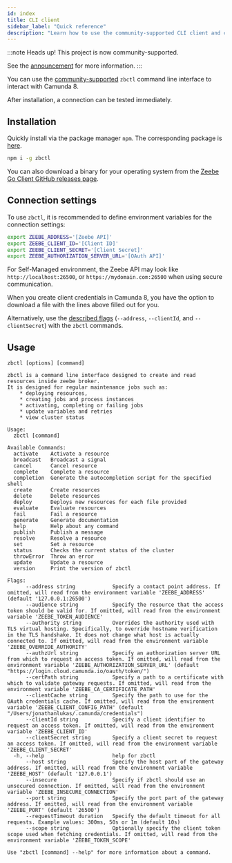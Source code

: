 ```yaml
---
id: index
title: CLI client
sidebar_label: "Quick reference"
description: "Learn how to use the community-supported CLI client and command line interface `zbctl` to interact with Camunda 8 and test a connection."
---
```


:::note Heads up!
This project is now community-supported.

See the [announcement](reference/announcements.md#deprecation-zeebe-go-client--cli-client-zbctl) for more information.
:::

You can use the [community-supported](https://github.com/camunda-community-hub) `zbctl` command line interface to interact with Camunda 8.

After installation, a connection can be tested immediately.

## Installation

Quickly install via the package manager `npm`. The corresponding package is [here](https://www.npmjs.com/package/zbctl).

```bash
npm i -g zbctl
```

You can also download a binary for your operating system from the [Zeebe Go Client GitHub releases page](https://github.com/camunda-community-hub/zeebe-client-go/releases).

## Connection settings

To use `zbctl`, it is recommended to define environment variables for the connection settings:

```bash
export ZEEBE_ADDRESS='[Zeebe API]'
export ZEEBE_CLIENT_ID='[Client ID]'
export ZEEBE_CLIENT_SECRET='[Client Secret]'
export ZEEBE_AUTHORIZATION_SERVER_URL='[OAuth API]'
```

For Self-Managed environment, the Zeebe API may look like `http://localhost:26500`, or `https://mydomain.com:26500` when using secure communication.

When you create client credentials in Camunda 8, you have the option to download a file with the lines above filled out for you.

Alternatively, use the [described flags](https://www.npmjs.com/package/zbctl#usage) (`--address`, `--clientId`, and `--clientSecret`) with the `zbctl` commands.

## Usage

```
zbctl [options] [command]
```

```
zbctl is a command line interface designed to create and read resources inside zeebe broker.
It is designed for regular maintenance jobs such as:
	* deploying resources,
	* creating jobs and process instances
	* activating, completing or failing jobs
	* update variables and retries
	* view cluster status

Usage:
  zbctl [command]

Available Commands:
  activate    Activate a resource
  broadcast   Broadcast a signal
  cancel      Cancel resource
  complete    Complete a resource
  completion  Generate the autocompletion script for the specified shell
  create      Create resources
  delete      Delete resources
  deploy      Deploys new resources for each file provided
  evaluate    Evaluate resources
  fail        Fail a resource
  generate    Generate documentation
  help        Help about any command
  publish     Publish a message
  resolve     Resolve a resource
  set         Set a resource
  status      Checks the current status of the cluster
  throwError  Throw an error
  update      Update a resource
  version     Print the version of zbctl

Flags:
      --address string            Specify a contact point address. If omitted, will read from the environment variable 'ZEEBE_ADDRESS' (default '127.0.0.1:26500')
      --audience string           Specify the resource that the access token should be valid for. If omitted, will read from the environment variable 'ZEEBE_TOKEN_AUDIENCE'
      --authority string          Overrides the authority used with TLS virtual hosting. Specifically, to override hostname verification in the TLS handshake. It does not change what host is actually connected to. If omitted, will read from the environment variable 'ZEEBE_OVERRIDE_AUTHORITY'
      --authzUrl string           Specify an authorization server URL from which to request an access token. If omitted, will read from the environment variable 'ZEEBE_AUTHORIZATION_SERVER_URL' (default "https://login.cloud.camunda.io/oauth/token/")
      --certPath string           Specify a path to a certificate with which to validate gateway requests. If omitted, will read from the environment variable 'ZEEBE_CA_CERTIFICATE_PATH'
      --clientCache string        Specify the path to use for the OAuth credentials cache. If omitted, will read from the environment variable 'ZEEBE_CLIENT_CONFIG_PATH' (default "/Users/jonathanlukas/.camunda/credentials")
      --clientId string           Specify a client identifier to request an access token. If omitted, will read from the environment variable 'ZEEBE_CLIENT_ID'
      --clientSecret string       Specify a client secret to request an access token. If omitted, will read from the environment variable 'ZEEBE_CLIENT_SECRET'
  -h, --help                      help for zbctl
      --host string               Specify the host part of the gateway address. If omitted, will read from the environment variable 'ZEEBE_HOST' (default '127.0.0.1')
      --insecure                  Specify if zbctl should use an unsecured connection. If omitted, will read from the environment variable 'ZEEBE_INSECURE_CONNECTION'
      --port string               Specify the port part of the gateway address. If omitted, will read from the environment variable 'ZEEBE_PORT' (default '26500')
      --requestTimeout duration   Specify the default timeout for all requests. Example values: 300ms, 50s or 1m (default 10s)
      --scope string              Optionally specify the client token scope used when fetching credentials. If omitted, will read from the environment variable 'ZEEBE_TOKEN_SCOPE'

Use "zbctl [command] --help" for more information about a command.
```
